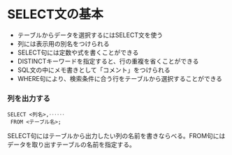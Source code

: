# SELECT文の基本

- テーブルからデータを選択するにはSELECT文を使う
- 列には表示用の別名をつけられる
- SELECT句には定数や式を書くことができる
- DISTINCTキーワードを指定すると、行の重複を省くことができる
- SQL文の中にメモ書きとして「コメント」をつけられる
- WHERE句により、検索条件に合う行をテーブルから選択することができる

### 列を出力する

```
SELECT <列名>,‥‥‥
 FROM <テーブル名>;
```
 
 SELECT句にはテーブルから出力したい列の名前を書きならべる。FROM句にはデータを取り出すテーブルの名前を指定する。
 
